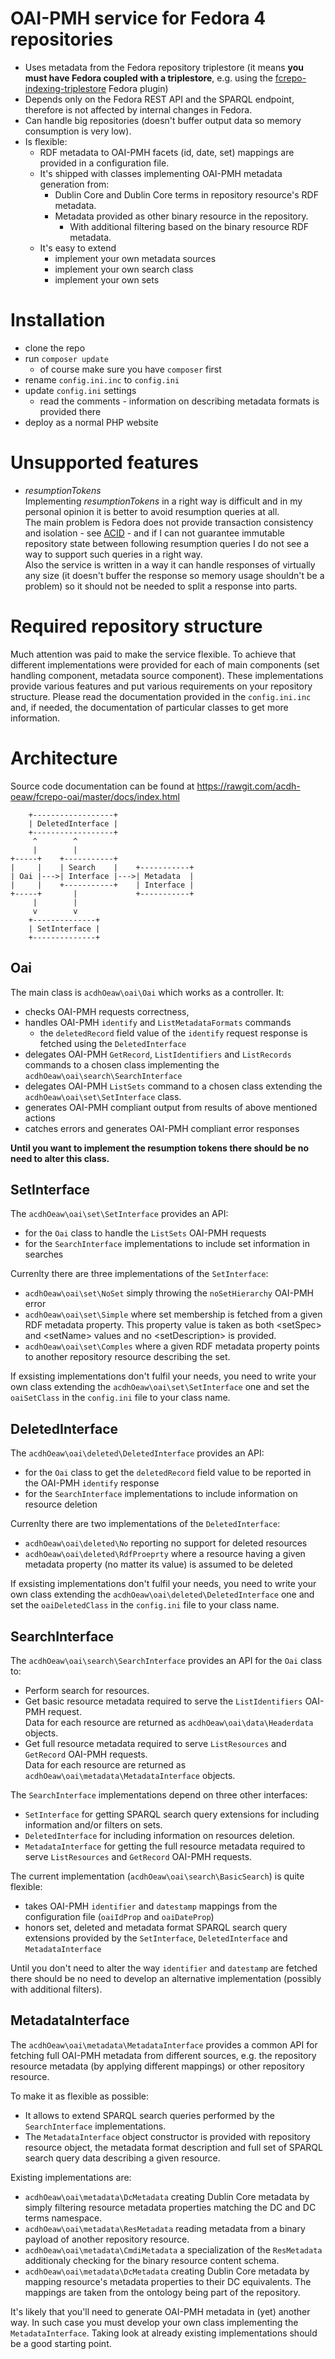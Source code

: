 # OAI-PMH service for Fedora 4 repositories

* Uses metadata from the Fedora repository triplestore
  (it means **you must have Fedora coupled with a triplestore**, e.g. using the [fcrepo-indexing-triplestore](https://github.com/fcrepo4-exts/fcrepo-camel-toolbox/tree/master/fcrepo-indexing-triplestore) Fedora plugin)
* Depends only on the Fedora REST API and the SPARQL endpoint, therefore is not affected by internal changes in Fedora.
* Can handle big repositories (doesn't buffer output data so memory consumption is very low).
* Is flexible:
    * RDF metadata to OAI-PMH facets (id, date, set) mappings are provided in a configuration file.
    * It's shipped with classes implementing OAI-PMH metadata generation from:
        * Dublin Core and Dublin Core terms in repository resource's RDF metadata.
        * Metadata provided as other binary resource in the repository.
            * With additional filtering based on the binary resource RDF metadata.
    * It's easy to extend
        * implement your own metadata sources
        * implement your own search class
        * implement your own sets

# Installation

* clone the repo
* run `composer update`
    * of course make sure you have `composer` first
* rename `config.ini.inc` to `config.ini`
* update `config.ini` settings
    * read the comments - information on describing metadata formats is provided there
* deploy as a normal PHP website

# Unsupported features

* *resumptionTokens*  
  Implementing *resumptionTokens* in a right way is difficult and in my personal opinion it is better to avoid resumption queries at all.   
  The main problem is Fedora does not provide transaction consistency and isolation - see [ACID](https://en.wikipedia.org/wiki/ACID) - and if I can not guarantee immutable repository state between following resumption queries I do not see a way to support such queries in a right way.  
  Also the service is written in a way it can handle responses of virtually any size (it doesn't buffer the response so memory usage shouldn't be a problem) so it should not be needed to split a response into parts.

# Required repository structure

Much attention was paid to make the service flexible.
To achieve that different implementations were provided for each of main components (set handling component, metadata source component).
These implementations provide various features and put various requirements on your repository structure.
Please read the documentation provided in the `config.ini.inc` and, if needed, the documentation of particular classes to get more information.

# Architecture

Source code documentation can be found at https://rawgit.com/acdh-oeaw/fcrepo-oai/master/docs/index.html

```
    +------------------+
    | DeletedInterface |
    +------------------+
     ^        ^
     |        |
+-----+    +-----------+
|     |    | Search    |    +-----------+
| Oai |--->| Interface |--->| Metadata  |
|     |    +-----------+    | Interface |
+-----+       |             +-----------+
     |        |
     v        v
    +--------------+  
    | SetInterface |
    +--------------+
```

## Oai

The main class is `acdhOeaw\oai\Oai` which works as a controller. It:

* checks OAI-PMH requests correctness, 
* handles OAI-PMH `identify` and `ListMetadataFormats` commands
    * the `deletedRecord` field value of the `identify` request response is
      fetched using the `DeletedInterface`
* delegates OAI-PMH `GetRecord`, `ListIdentifiers` and `ListRecords` commands 
  to a chosen class implementing the `acdhOeaw\oai\search\SearchInterface`
* delegates OAI-PMH `ListSets` command to a chosen class extending the
  `acdhOeaw\oai\set\SetInterface` class.
* generates OAI-PMH compliant output from results of above mentioned actions
* catches errors and generates OAI-PMH compliant error responses

**Until you want to implement the resumption tokens there should be no need to 
alter this class.**

## SetInterface

The `acdhOeaw\oai\set\SetInterface` provides an API:

* for the `Oai` class to handle the `ListSets` OAI-PMH requests
* for the `SearchInterface` implementations to include set information in searches

Currenlty there are three implementations of the `SetInterface`:

* `acdhOeaw\oai\set\NoSet` simply throwing the `noSetHierarchy` OAI-PMH error
* `acdhOeaw\oai\set\Simple` where set membership is fetched from a given RDF
  metadata property. This property value is taken as both &lt;setSpec&gt; and
  &lt;setName&gt; values and no &lt;setDescription&gt; is provided.
* `acdhOeaw\oai\set\Comples` where a given RDF metadata property points to
  another repository resource describing the set.

If exsisting implementations don't fulfil your needs, you need to write your own
class extending the `acdhOeaw\oai\set\SetInterface` one and set the `oaiSetClass`
in the `config.ini` file to your class name.

## DeletedInterface

The `acdhOeaw\oai\deleted\DeletedInterface` provides an API:

* for the `Oai` class to get the `deletedRecord` field value to be reported
  in the OAI-PMH `identify` response
* for the `SearchInterface` implementations to include information on resource
  deletion

Currenlty there are two implementations of the `DeletedInterface`:

* `acdhOeaw\oai\deleted\No` reporting no support for deleted resources
* `acdhOeaw\oai\deleted\RdfProeprty` where a resource having a given metadata 
  property (no matter its value) is assumed to be deleted

If exsisting implementations don't fulfil your needs, you need to write your own
class extending the `acdhOeaw\oai\deleted\DeletedInterface` one and set the 
`oaiDeletedClass` in the `config.ini` file to your class name.

## SearchInterface

The `acdhOeaw\oai\search\SearchInterface` provides an API for the `Oai` class to:

* Perform search for resources.
* Get basic resource metadata required to serve the `ListIdentifiers` OAI-PMH request.  
  Data for each resource are returned as `acdhOeaw\oai\data\Headerdata` objects.
* Get full resource metadata required to serve `ListResources` and `GetRecord` OAI-PMH requests.  
  Data for each resource are returned as `acdhOeaw\oai\metadata\MetadataInterface` objects.

The `SearchInterface` implementations depend on three other interfaces:

* `SetInterface` for getting SPARQL search query extensions for including
  information and/or filters on sets.
* `DeletedInterface` for including information on resources deletion.
* `MetadataInterface` for getting the full resource metadata required to serve 
  `ListResources` and `GetRecord` OAI-PMH requests.  

The current implementation (`acdhOeaw\oai\search\BasicSearch`) is quite flexible:

* takes OAI-PMH `identifier` and `datestamp` mappings from the configuration file
  (`oaiIdProp` and `oaiDateProp`)
* honors set, deleted and metadata format SPARQL search query extensions 
  provided by the `SetInterface`, `DeletedInterface` and `MetadataInterface`

Until you don't need to alter the way `identifier` and `datestamp` are fetched
there should be no need to develop an alternative implementation (possibly with
additional filters).

## MetadataInterface

The `acdhOeaw\oai\metadata\MetadataInterface` provides a common API for fetching
full OAI-PMH metadata from different sources, e.g. the repository resource
metadata (by applying different mappings) or other repository resource.

To make it as flexible as possible:

* It allows to extend SPARQL search queries performed by the `SearchInterface`
  implementations.
* The `MetadataInterface` object constructor is provided with repository
  resource object, the metadata format description and full set of SPARQL search
  query data describing a given resource.

Existing implementations are:

* `acdhOeaw\oai\metadata\DcMetadata` creating Dublin Core metadata by simply
  filtering resource metadata properties matching the DC and DC terms namespace.
* `acdhOeaw\oai\metadata\ResMetadata` reading metadata from a binary payload
  of another repository resource.
* `acdhOeaw\oai\metadata\CmdiMetadata` a specialization of the `ResMetadata`
  additionaly checking for the binary resource content schema.
* `acdhOeaw\oai\metadata\DcMetadata` creating Dublin Core metadata by mapping
  resource's metadata properties to their DC equivalents. The mappings are taken
  from the ontology being part of the repository.

It's likely that you'll need to generate OAI-PMH metadata in (yet) another way.
In such case you must develop your own class implementing the `MetadataInterface`.
Taking look at already existing implementations should be a good starting point.
